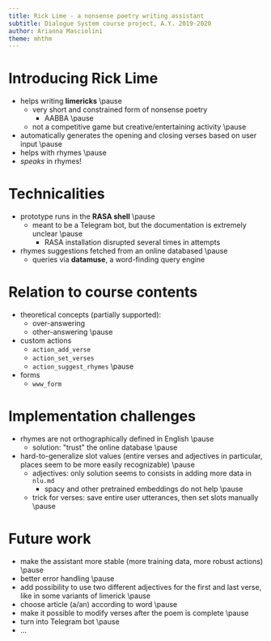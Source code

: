 ```yaml
---
title: Rick Lime - a nonsense poetry writing assistant
subtitle: Dialogue System course project, A.Y. 2019-2020
author: Arianna Masciolini
theme: mhthm
---
```


# Introducing Rick Lime
- helps writing __limericks__ \pause
  - very short and constrained form of nonsense poetry
    - AABBA \pause
  - not a competitive game but creative/entertaining activity \pause
- automatically generates the opening and closing verses based on user input \pause
- helps with rhymes \pause
- _speaks_ in rhymes!

# Technicalities
- prototype runs in the __RASA shell__ \pause
  - meant to be a Telegram bot, but the documentation is extremely unclear \pause
    - RASA installation disrupted several times in attempts
- rhymes suggestions fetched from an online databased \pause
  - queries via __datamuse__, a word-finding query engine

# Relation to course contents
- theoretical concepts (partially supported):
  - over-answering
  - other-answering \pause
- custom actions
  - `action_add_verse`
  - `action_set_verses`
  - `action_suggest_rhymes` \pause
- forms
  - `www_form`

# Implementation challenges
- rhymes are not orthographically defined in English \pause
  - solution: "trust" the online database \pause
- hard-to-generalize slot values (entire verses and adjectives in particular, places seem to be more easily recognizable) \pause
  - adjectives: only solution seems to consists in adding more data in `nlu.md`
    - spacy and other pretrained embeddings do not help \pause
  - trick for verses: save entire user utterances, then set slots manually \pause

# Future work
- make the assistant more stable (more training data, more robust actions) \pause
- better error handling \pause
- add possibility to use two different adjectives for the first and last verse, like in some variants of limerick \pause
- choose article (a/an) according to word \pause
- make it possible to modify verses after the poem is complete \pause
- turn into Telegram bot \pause
- ...
